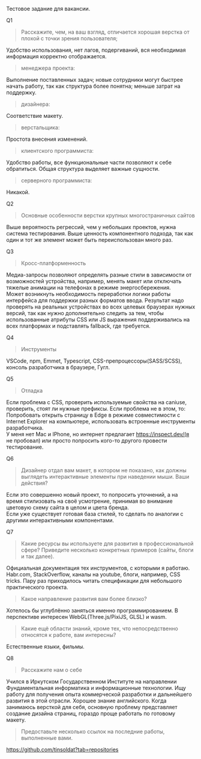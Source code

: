 Тестовое задание для вакансии.

Q1
>Расскажите, чем, на ваш взгляд, отличается хорошая верстка от плохой с точки зрения пользователя;

  Удобство использования, нет лагов, подергиваний, вся необходимая информация корректно отображается.
>  менеджера проекта:
>  
  Выполнение поставленных задач; новые сотрудники могут быстрее начать работу, так как структура более понятна; меньше затрат на поддержку.
>  дизайнера:

  Соответствие макету.
>  верстальщика:

Простота внесения изменений.
>  клиентского программиста:

Удобство работы, все функциональные части позволяют к себе обратиться. Общая структура выделяет важные сущности.
>  серверного программиста:

Никакой.

Q2
> Основные особенности верстки крупных многостраничных сайтов

Выше вероятность регрессий, чем у небольших проектов, нужна система тестирования. Выше ценность компонентного подхода, так как один и тот же элемент может быть переиспользован много раз.

Q3
> Кросс-платформенность

Медиа-запросы позволяют определять разные стили в зависимости от возможностей устройства, например, менять макет или отключать тяжелые анимации на телефонах в режиме энергосбережения.<br/>
Может возникнуть необходимость переработки логики работы интерфейса для поддержки разных форматов ввода. Результат надо проверять на реальных устройствах во всех целевых браузерах нужных версий, так как нужно дополнительно следить за тем, чтобы использованные атрибуты CSS или JS выражения поддерживались на всех платформах и подставлять fallback, где требуется.

Q4
> Инструменты

VSCode, npm, Emmet, Typescript, CSS-препроцессоры(SASS/SCSS), консоль разработчика в браузере, Гугл.

Q5
> Отладка

Если проблема с CSS, проверить используемые свойства на caniuse, проверить, стоят ли нужные префиксы.
Если проблема не в этом, то:<br/>
Попробовать открыть страницу в Edge в режиме совместимости с Internet Explorer на компьютере, использовать встроенные инструменты разработчика.<br/>
У меня нет Mac и IPhone, но интернет предлагает https://inspect.dev/(я не пробовал) или просто попросить кого-то другого провести тестирование.

Q6
> Дизайнер отдал вам макет, в котором не показано, как должны выглядеть
интерактивные элементы при наведении мыши. Ваши действия?

Если это совершенно новый проект, то попросить уточнений, а на время стилизовать на своё усмотрение, принимая во внимание цветовую схему сайта в целом и цвета бренда.<br/>
Если уже существует готовая база стилей, то сделать по аналогии с другими интерактивными компонентами.

Q7
>Какие ресурсы вы используете для развития в профессиональной сфере? Приведите
несколько конкретных примеров (сайты, блоги и так далее).

Официальная документация тех инструментов, с которыми я работаю. Habr.com, StackOverflow, каналы на youtube, блоги, например, CSS tricks. Пару раз приходилось читать спецификации для небольшого практического проекта.

> Какое направление развития вам более близко?

Хотелось бы углублённо заняться именно программированием. В перспективе интересен WebGL(Three.js/PixiJS, GLSL) и wasm.

> Какие ещё области знаний, кроме тех, что непосредственно относятся к работе, вам
интересны?

Естественные языки, фильмы.

Q8
>Расскажите нам о себе

Учился в Иркутском Государственном Институте на направлении Фундаментальная информатика и информационные технологии. Ищу работу для получения опыта коммерческой разработки и дальнейшего развития в этой отрасли.
Хорошее знание английского. Когда занимаюсь версткой для себя, основную проблему представляет создание дизайна страниц, гораздо проще работать по готовому макету.

> Предоставьте несколько ссылок на последние работы,
выполненные вами.

https://github.com/tinsoldat?tab=repositories
